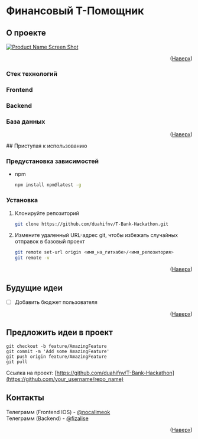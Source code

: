 <a id="readme-top"></a>
# Финансовый Т-Помощник
<!-- ABOUT THE PROJECT -->
## О проекте

[![Product Name Screen Shot][product-screenshot]](https://example.com)

<p align="right">(<a href="#readme-top">Наверх</a>)</p>

### Стек технологий
### Frontend

### Backend

### База данных
<p align="right">(<a href="#readme-top">Наверх</a>)</p>
<!-- GETTING STARTED -->
## Приступая к использованию

###  Предустановка зависимостей

* npm
  ```sh
  npm install npm@latest -g
  ```

### Установка

1. Клонируйте репозиторий
   ```sh
   git clone https://github.com/duahifnv/T-Bank-Hackathon.git
   ```
   
2. Измените удаленный URL-адрес git, чтобы избежать случайных отправок в базовый проект
   ```sh
   git remote set-url origin <имя_на_гитхабе>/<имя_репозитория>
   git remote -v
   ```

<p align="right">(<a href="#readme-top">Наверх</a>)</p>


<!-- ROADMAP -->
## Будущие идеи

- [ ] Добавить бюджет пользователя

<p align="right">(<a href="#readme-top">Наверх</a>)</p>



<!-- CONTRIBUTING -->
## Предложить идеи в проект
```shell
git checkout -b feature/AmazingFeature
git commit -m 'Add some AmazingFeature'
git push origin feature/AmazingFeature
git pull
```
Ссылка на проект: [https://github.com/duahifnv/T-Bank-Hackathon](https://github.com/your_username/repo_name)


<!-- CONTACT -->
## Контакты
Телеграмм (Frontend IOS) - [@nocallmeok](https://t.me/nocallmeok)<br>
Телеграмм (Backend) - [@fizalise](https://t.me/fizalise)

<p align="right">(<a href="#readme-top">Наверх</a>)</p>



<!-- MARKDOWN LINKS & IMAGES -->
<!-- https://www.markdownguide.org/basic-syntax/#reference-style-links -->
[product-screenshot]: images/screenshot.png
[JQuery.com]: https://img.shields.io/badge/jQuery-0769AD?style=for-the-badge&logo=jquery&logoColor=white
[JQuery-url]: https://jquery.com
[Spring-boot]: https://img.shields.io/badge/SpringBoot-6DB33F?style=flat-square&logo=Spring&logoColor=white
[Spring-boot-url]: https://spring.io/projects/spring-boot
[Java]: https://img.shields.io/badge/Java-ED8B00?style=for-the-badge&logo=openjdk&logoColor=white
[Java-url]: https://openjdk.org/
